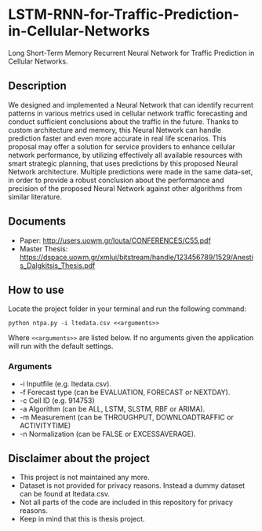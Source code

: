 # LSTM-RNN-for-Traffic-Prediction-in-Cellular-Networks
Long Short-Term Memory Recurrent Neural Network for Traffic Prediction in Cellular Networks.

## Description

We designed and implemented a Neural Network that can identify recurrent patterns in various metrics used in cellular network traffic forecasting and conduct sufficient conclusions about the traffic in the future. 
Thanks to custom architecture and memory, this Neural Network can handle prediction faster and even more accurate in real life scenarios.
This proposal may offer a solution for service providers to enhance cellular network performance, by utilizing effectively all available resources with smart strategic planning, that uses predictions by this proposed Neural Network architecture.
Multiple predictions were made in the same data-set, in order to provide a robust conclusion about the performance and precision of the proposed Neural Network against other algorithms from similar literature.

## Documents

- Paper:  http://users.uowm.gr/louta/CONFERENCES/C55.pdf
- Master Thesis: https://dspace.uowm.gr/xmlui/bitstream/handle/123456789/1529/Anestis_Dalgkitsis_Thesis.pdf

## How to use

Locate the project folder in your terminal and run the following command:
```
python ntpa.py -i ltedata.csv <<arguments>>
```
Where `<<arguments>>` are listed below. If no arguments given the application will run with the default settings.

### Arguments

- -i Inputfile (e.g. ltedata.csv).
- -f Forecast type (can be EVALUATION, FORECAST or NEXTDAY).
- -c Cell ID (e.g. 914753)
- -a Algorithm (can be ALL, LSTM, SLSTM, RBF or ARIMA).
- -m Measurement (can be THROUGHPUT, DOWNLOADTRAFFIC or ACTIVITYTIME)
- -n Normalization (can be FALSE or EXCESSAVERAGE).

## Disclaimer about the project

- This project is not maintained any more.
- Dataset is not provided for privacy reasons. Instead a dummy dataset can be found at ltedata.csv.
- Not all parts of the code are included in this repository for privacy reasons.
- Keep in mind that this is thesis project.
